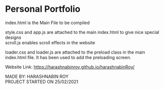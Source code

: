 # Personal Portfolio

index.html is the Main File to be compiled <br>

style.css and app.js are attached to the main index.html to give nice special designs <br>
scroll.js enables scroll effects in the website <br>

loader.css and loader.js are attached to the preload class in the main index.html file. It has been used to add the preloading screen. <br>

Website Link: https://harashnabinroy.github.io/harashnabinRoy/

MADE BY: HARASHNABIN ROY <br>
PROJECT STARTED ON 25/02/2021
